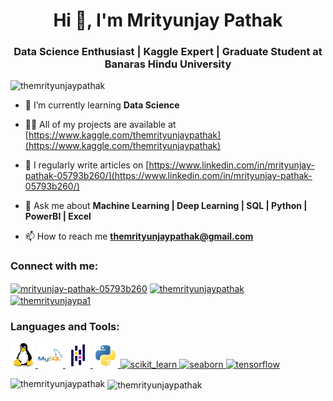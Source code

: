 <h1 align="center">Hi 👋, I'm Mrityunjay Pathak</h1>
<h3 align="center">Data Science Enthusiast | Kaggle Expert | Graduate Student at Banaras Hindu University</h3>

<p align="left"> <img src="https://komarev.com/ghpvc/?username=themrityunjaypathak&label=Profile%20views&color=0e75b6&style=flat" alt="themrityunjaypathak" /> </p>

- 🌱 I’m currently learning **Data Science**

- 👨‍💻 All of my projects are available at [https://www.kaggle.com/themrityunjaypathak](https://www.kaggle.com/themrityunjaypathak)

- 📝 I regularly write articles on [https://www.linkedin.com/in/mrityunjay-pathak-05793b260/](https://www.linkedin.com/in/mrityunjay-pathak-05793b260/)

- 💬 Ask me about **Machine Learning | Deep Learning | SQL | Python | PowerBI | Excel**

- 📫 How to reach me **themrityunjaypathak@gmail.com**

<h3 align="left">Connect with me:</h3>
<p align="left">
<a href="https://linkedin.com/in/mrityunjay-pathak-05793b260" target="blank"><img align="center" src="https://raw.githubusercontent.com/rahuldkjain/github-profile-readme-generator/master/src/images/icons/Social/linked-in-alt.svg" alt="mrityunjay-pathak-05793b260" height="30" width="40" /></a>
<a href="https://kaggle.com/themrityunjaypathak" target="blank"><img align="center" src="https://raw.githubusercontent.com/rahuldkjain/github-profile-readme-generator/master/src/images/icons/Social/kaggle.svg" alt="themrityunjaypathak" height="30" width="40" /></a>
<a href="https://www.hackerrank.com/themrityunjaypa1" target="blank"><img align="center" src="https://raw.githubusercontent.com/rahuldkjain/github-profile-readme-generator/master/src/images/icons/Social/hackerrank.svg" alt="themrityunjaypa1" height="30" width="40" /></a>
</p>

<h3 align="left">Languages and Tools:</h3>
<p align="left"> <a href="https://www.linux.org/" target="_blank" rel="noreferrer"> <img src="https://raw.githubusercontent.com/devicons/devicon/master/icons/linux/linux-original.svg" alt="linux" width="40" height="40"/> </a> <a href="https://www.mysql.com/" target="_blank" rel="noreferrer"> <img src="https://raw.githubusercontent.com/devicons/devicon/master/icons/mysql/mysql-original-wordmark.svg" alt="mysql" width="40" height="40"/> </a> <a href="https://pandas.pydata.org/" target="_blank" rel="noreferrer"> <img src="https://raw.githubusercontent.com/devicons/devicon/2ae2a900d2f041da66e950e4d48052658d850630/icons/pandas/pandas-original.svg" alt="pandas" width="40" height="40"/> </a> <a href="https://www.python.org" target="_blank" rel="noreferrer"> <img src="https://raw.githubusercontent.com/devicons/devicon/master/icons/python/python-original.svg" alt="python" width="40" height="40"/> </a> <a href="https://scikit-learn.org/" target="_blank" rel="noreferrer"> <img src="https://upload.wikimedia.org/wikipedia/commons/0/05/Scikit_learn_logo_small.svg" alt="scikit_learn" width="40" height="40"/> </a> <a href="https://seaborn.pydata.org/" target="_blank" rel="noreferrer"> <img src="https://seaborn.pydata.org/_images/logo-mark-lightbg.svg" alt="seaborn" width="40" height="40"/> </a> <a href="https://www.tensorflow.org" target="_blank" rel="noreferrer"> <img src="https://www.vectorlogo.zone/logos/tensorflow/tensorflow-icon.svg" alt="tensorflow" width="40" height="40"/> </a> </p>

<p><img align="left" src="https://github-readme-stats.vercel.app/api/top-langs?username=themrityunjaypathak&show_icons=true&locale=en&layout=compact" alt="themrityunjaypathak" /></p>

<p>&nbsp;<img align="center" src="https://github-readme-stats.vercel.app/api?username=themrityunjaypathak&show_icons=true&locale=en" alt="themrityunjaypathak" /></p>

